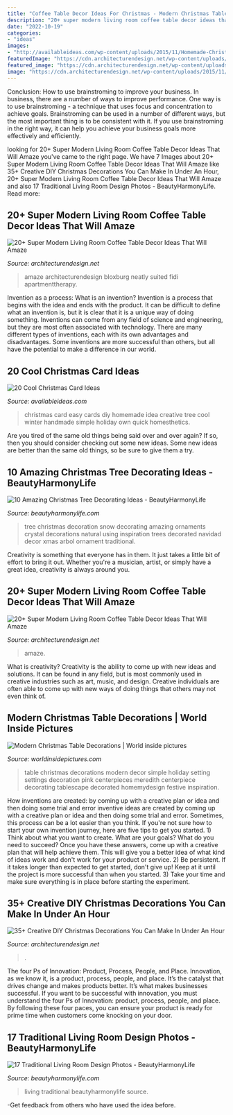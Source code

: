 ```yaml
---
title: "Coffee Table Decor Ideas For Christmas - Modern Christmas Table Decorations"
description: "20+ super modern living room coffee table decor ideas that will amaze"
date: "2022-10-19"
categories:
- "ideas"
images:
- "http://availableideas.com/wp-content/uploads/2015/11/Homemade-Christmas-Card-Idea.jpg"
featuredImage: "https://cdn.architecturendesign.net/wp-content/uploads/2015/11/AD-02-elegant-living-room-home-decor.jpg"
featured_image: "https://cdn.architecturendesign.net/wp-content/uploads/2015/11/AD-02-elegant-living-room-home-decor.jpg"
image: "https://cdn.architecturendesign.net/wp-content/uploads/2015/11/AD-02-elegant-living-room-home-decor.jpg"
---
```



Conclusion: How to use brainstroming to improve your business.
In business, there are a number of ways to improve performance. One way is to use brainstroming - a technique that uses focus and concentration to achieve goals. Brainstroming can be used in a number of different ways, but the most important thing is to be consistent with it. If you use brainstroming in the right way, it can help you achieve your business goals more effectively and efficiently.

	

		
looking for 20+ Super Modern Living Room Coffee Table Decor Ideas That Will Amaze you've came to the right page. We have 7 Images about 20+ Super Modern Living Room Coffee Table Decor Ideas That Will Amaze like 35+ Creative DIY Christmas Decorations You Can Make In Under An Hour, 20+ Super Modern Living Room Coffee Table Decor Ideas That Will Amaze and also 17 Traditional Living Room Design Photos - BeautyHarmonyLife. Read more:
		
    
## 20+ Super Modern Living Room Coffee Table Decor Ideas That Will Amaze

<img loading=lazy src="https://cdn.architecturendesign.net/wp-content/uploads/2015/11/AD-16-simple-cozy-living-room-decor.jpg" onerror="this.onerror=null;this.src='https://tse1.mm.bing.net/th?id=OIP.NZ5qv21eIchntgDM6PaTZgHaLG&amp;pid=15.1';" alt="20+ Super Modern Living Room Coffee Table Decor Ideas That Will Amaze">

_Source: architecturendesign.net_

>amaze architecturendesign bloxburg neatly suited fidi apartmenttherapy. 

	

Invention as a process: What is an invention?
Invention is a process that begins with the idea and ends with the product. It can be difficult to define what an invention is, but it is clear that it is a unique way of doing something. Inventions can come from any field of science and engineering, but they are most often associated with technology. There are many different types of inventions, each with its own advantages and disadvantages. Some inventions are more successful than others, but all have the potential to make a difference in our world.

    
## 20 Cool Christmas Card Ideas

<img loading=lazy src="http://availableideas.com/wp-content/uploads/2015/11/Homemade-Christmas-Card-Idea.jpg" onerror="this.onerror=null;this.src='https://tse4.mm.bing.net/th?id=OIP.kHOtryA2YO2B1RkscnNAjwHaLJ&amp;pid=15.1';" alt="20 Cool Christmas Card Ideas">

_Source: availableideas.com_

>christmas card easy cards diy homemade idea creative tree cool winter handmade simple holiday own quick homesthetics. 

	

Are you tired of the same old things being said over and over again? If so, then you should consider checking out some new ideas. Some new ideas are better than the same old things, so be sure to give them a try.

    
## 10 Amazing Christmas Tree Decorating Ideas - BeautyHarmonyLife

<img loading=lazy src="https://beautyharmonylife.com/wp-content/uploads/2013/11/White-Christmas-Tree-Ornaments.jpg" onerror="this.onerror=null;this.src='https://tse2.mm.bing.net/th?id=OIP.4xflM8bcDAsBigFrIqPCXQHaLH&amp;pid=15.1';" alt="10 Amazing Christmas Tree Decorating Ideas - BeautyHarmonyLife">

_Source: beautyharmonylife.com_

>tree christmas decoration snow decorating amazing ornaments crystal decorations natural using inspiration trees decorated navidad decor xmas arbol ornament traditional. 

	

Creativity is something that everyone has in them. It just takes a little bit of effort to bring it out. Whether you're a musician, artist, or simply have a great idea, creativity is always around you.

    
## 20+ Super Modern Living Room Coffee Table Decor Ideas That Will Amaze

<img loading=lazy src="https://cdn.architecturendesign.net/wp-content/uploads/2015/11/AD-02-elegant-living-room-home-decor.jpg" onerror="this.onerror=null;this.src='https://tse2.mm.bing.net/th?id=OIP.kD53pdQntZJdHtcSxpALUgHaLH&amp;pid=15.1';" alt="20+ Super Modern Living Room Coffee Table Decor Ideas That Will Amaze">

_Source: architecturendesign.net_

>amaze. 

	

What is creativity?
Creativity is the ability to come up with new ideas and solutions. It can be found in any field, but is most commonly used in creative industries such as art, music, and design. Creative individuals are often able to come up with new ways of doing things that others may not even think of.

    
## Modern Christmas Table Decorations | World Inside Pictures

<img loading=lazy src="https://worldinsidepictures.com/wp-content/uploads/2013/12/Modern-Christmas-Table-Decorations-for-2012_30.jpg" onerror="this.onerror=null;this.src='https://tse3.mm.bing.net/th?id=OIP.NvDrvZHzcOeJaFh8sj4YdAHaLH&amp;pid=15.1';" alt="Modern Christmas Table Decorations | World inside pictures">

_Source: worldinsidepictures.com_

>table christmas decorations modern decor simple holiday setting settings decoration pink centerpieces meredith centerpiece decorating tablescape decorated homemydesign festive inspiration. 

	

How inventions are created: by coming up with a creative plan or idea and then doing some trial and error
inventive ideas are created by coming up with a creative plan or idea and then doing some trial and error. Sometimes, this process can be a lot easier than you think. If you're not sure how to start your own invention journey, here are five tips to get you started. 1) Think about what you want to create. What are your goals? What do you need to succeed? Once you have these answers, come up with a creative plan that will help achieve them. This will give you a better idea of what kind of ideas work and don't work for your product or service. 2) Be persistent. If it takes longer than expected to get started, don't give up! Keep at it until the project is more successful than when you started. 3) Take your time and make sure everything is in place before starting the experiment.

    
## 35+ Creative DIY Christmas Decorations You Can Make In Under An Hour

<img loading=lazy src="https://cdn.architecturendesign.net/wp-content/uploads/2015/12/AD-Christmas-Decorations-You-Can-Make-In-An-Hour-33.jpg" onerror="this.onerror=null;this.src='https://tse2.mm.bing.net/th?id=OIP.hPirGQULTwAxF4eMDeTgmQHaNS&amp;pid=15.1';" alt="35+ Creative DIY Christmas Decorations You Can Make In Under An Hour">

_Source: architecturendesign.net_

>. 

	

The four Ps of Innovation: Product, Process, People, and Place.
Innovation, as we know it, is a product, process, people, and place. It’s the catalyst that drives change and makes products better. It’s what makes businesses successful.
If you want to be successful with innovation, you must understand the four Ps of Innovation: product, process, people, and place. By following these four paces, you can ensure your product is ready for prime time when customers come knocking on your door.

    
## 17 Traditional Living Room Design Photos - BeautyHarmonyLife

<img loading=lazy src="https://beautyharmonylife.com/wp-content/uploads/2013/07/traditional-living-room-1.jpg" onerror="this.onerror=null;this.src='https://tse1.mm.bing.net/th?id=OIP.wPA3grbCI-Q4G0IhIPefcwHaKU&amp;pid=15.1';" alt="17 Traditional Living Room Design Photos - BeautyHarmonyLife">

_Source: beautyharmonylife.com_

>living traditional beautyharmonylife source. 

	

-Get feedback from others who have used the idea before.

